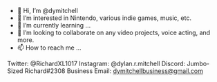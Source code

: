 - 👋 Hi, I’m @dymitchell
- 👀 I’m interested in Nintendo, various indie games, music, etc.
- 🌱 I’m currently learning ...
- 💞️ I’m looking to collaborate on any video projects, voice acting, and more.
- 📫 How to reach me ...

Twitter: @RichardXL1017
Instagram: @dylan.r.mitchell
Discord: Jumbo-Sized Richard#2308
Business Email: dymitchellbusiness@gmail.com

<!---
dymitchell/dymitchell is a ✨ special ✨ repository because its `README.md` (this file) appears on your GitHub profile.
You can click the Preview link to take a look at your changes.
--->
